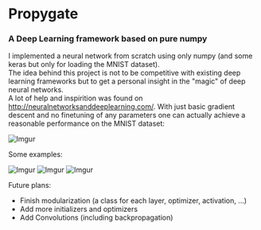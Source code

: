 # Propygate

### A Deep Learning framework based on pure numpy


I implemented a neural network from scratch using only numpy (and some keras but only for loading the MNIST dataset).   
The idea behind this project is not to be competitive with existing deep learning frameworks but to get a personal insight in the "magic" of deep neural networks.   
A lot of help and inspirition was found on http://neuralnetworksanddeeplearning.com/.
With just basic gradient descent and no finetuning of any parameters one can actually achieve a reasonable performance on the MNIST dataset:

![Imgur](https://i.imgur.com/w3YfRoD.png)

Some examples:

![Imgur](https://i.imgur.com/WDiyYL7.png)
![Imgur](https://i.imgur.com/8SRat9g.png)
![Imgur](https://i.imgur.com/ysSx45Q.png)

Future plans:  
* Finish modularization (a class for each layer, optimizer, activation, ...)
* Add more initializers and optimizers
* Add Convolutions (including backpropagation)
